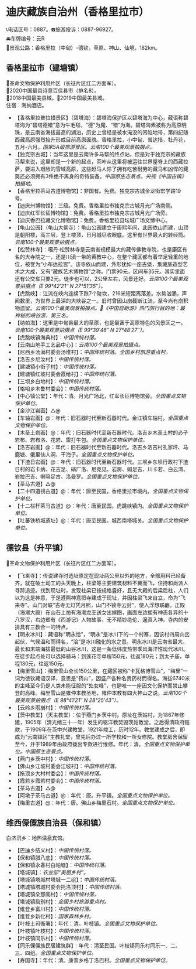 # 迪庆藏族自治州（香格里拉市）  
📞电话区号：0887。☎️旅游投诉：0887-96927。   
🚘车牌编号：云R  
🎢景观公路：香格里拉（中甸）-德钦，草原、神山、仙境，182km。   

## 香格里拉市（建塘镇）  
🚩革命文物保护利用片区（长征片区红二方面军）。   
🏅2020中国最具诗意百佳县市（排名8）。   
🏅2018中国最美县域。🏅2019中国最美县域。   
住宿：海纳酒店。   
* 【香格里拉普拉措景区】（碧塔海）：碧塔海保护区以碧塔海为中心，藏语称碧塔海为“碧塔德错”意为牛毛毯，“德”为魔、“错”为海。碧塔海素被称为高原明珠，是云南省海拔最高的湖泊，历史上曾经是被水淹没的凹陷地带，第四纪随西藏高原强烈抬升形成目前高原面貌。香格里拉，小中甸、普达措，牡丹花，五月-六月。*国家5A级旅游景区。云南100个最美观景拍摄点。*  
* 【独克宗古城】：当年这里是云南许多马帮的终点站，但是对于独克宗的藏族马帮来说，这里却是一个新的起点，茶叶从这里将被运往世界屋脊上的西藏拉萨，要进入艰险的雪域高原，这些赶马人除了拥有吃苦耐劳的藏马和凶悍的藏獒还必须拥有3件绝不离身的奇特装备。*中国原生态景点。央视《中国古镇》拍摄地。*  
* 【香格里拉茶马古道博物馆】：非国有。免费。独克宗古城金龙街宏学路19号。   
* 【迪庆州博物馆】：三级。免费。香格里拉市独克宗古城月光广场南侧。   
* 【迪庆红军长征博物馆】：免费。香格里拉市独克宗古城月光广场旁。   
* 【迪庆香巴拉藏文化博物馆】：免费。香格里拉县坛城广场文博中心。   
* 【龟山公园】（龟山大佛寺）：龟山公园建立于康熙年间，此园依山而建，山顶是朝阳楼，高三层，登上楼顶，日月城尽收眼底。这里有世界最大的转经筒。*云南100个最美观景拍摄点。*  
* 【松赞林寺】：噶丹·松赞林寺是云南省规模最大的藏传佛教寺院，也是康区有名的大寺院之一，还是川滇一带的黄教中心，在整个藏区都有着举足轻重的地位，被誉为“小布达拉宫”。该寺依山而建，外形犹如一座古堡，集藏族造型艺术之大成，又有“藏族艺术博物馆”之称。门票90元，区间车35元。其实里面还有公交车只要2元。徒步也可以，2公里左右，风景还好。*云南100个最美观景拍摄点（E 99°42′21″ N 27°51′35″）。*  
* 【虎跳峡】：江流在峡内连续下跌7个陡坎，216米短距离落差。水势汹涌，声闻数里，为世界上最深的大峡谷之一。旧时曾因山崩截断江流，至今尚有崩积物遗留。*云南100个最美观景拍摄点。🧾《中国自助游》热门旅行目的地：最神秘的峡谷游，第三名。*  
* 【纳帕海】：这里是中甸县最大的草原，也是最富于高原特色的风景区之一。*云南100个最美观景拍摄点（E 99°39′46″ N 27°48′27″）。*  
* 【虎跳峡镇海典村】：*中国传统村落。*  
* 【云南山地手工艺品中心】：*云南100个最美观景拍摄点。*  
* 【尼西乡汤满村委会汤堆村】：*中国传统村落。全国乡村旅游重点村。*  
* 【洛吉乡尼汝村】：*中国传统村落。*  
* 【建塘镇小街子村】：*中国传统村落。*  
* 【建塘镇红坡村委会霞给村】：*中国传统村落。*  
* 【三坝乡白地村】：*中国传统村落。*  
* 【格咱乡木鲁村委会】：*中国传统村落。*  
* 【中心镇公堂】：年代：清。月光广场北，红军长征博物馆旁。*全国重点文物保护单位。*    
* 【金沙江岩画】△@ 
* 【车轴岩画】@：年代：旧石器时代至新石器时代。金江镇车轴村。*全国重点文物保护单位。*    
* 【木圣土岩画】@：年代：旧石器时代至新石器时代。洛吉乡木圣土村的必子岩布、岩布洛、花岩、雷打牛包。*全国重点文物保护单位。*    
* 【洛吉岩画】@：年代：旧石器时代至新石器时代。洛吉乡洛吉村孔家坪、马鹿塘、俄里仙人洞、干海子。*全国重点文物保护单位。*    
* 【下渣日岩画】@：年代：旧石器时代至新石器时代。三坝乡东坝行政村下渣日村的岩卡纳、花吉足、硝厂洛、尼克见、岩房、姆足吉、川卡若、白云湾、岩拉巴吉、喇嘛足古、洛曼罗。*全国重点文物保护单位。*   
* 【茶马古道】△@  
* 【二十四道拐古道】@：年代：唐至民国。香格里拉市境内。*全国重点文物保护单位。*   
* 【十二栏杆茶马古道】@：年代：唐至民国。虎跳峡镇内。*全国重点文物保护单位。*   
* 【吐蕃铁桥城遗址】@：年代：唐至民国。城西南塔城关。*全国重点文物保护单位。*   
## 德钦县（升平镇）  
🚩革命文物保护利用片区（长征片区红二方面军）。   
* 【飞来寺】：传说建寺时选址原定在现址两公里以外的地方，全部用料已经备齐，就在破土动工的头天晚上，柱梁等主要建筑材料不翼而飞，住持和尚派人寻踪追迹。找到现址时，发现柱梁已按规格竖好，且无大殿的后梁后柱，人们以为这是神意，于是遵照神意把寺建成于现址，并因柱梁飞来自立，命为“飞来寺”。山门对联“古寺无灯凭月照，山门不锁寺云封”，使人浮想联翩。正殿（海潮大殿）在山石上凿有海潮龙王送女出嫁图，画面左边塑有神态各异的十八罗汉，右边塑有《西游记》人物故事，无不精妙绝伦、逼真入神。寺内的安排具有三教合一的特点。   
* 【明永冰川】：藏语称“明永恰”，“明永”是冰川下的一个村寨，因该村四周山峦起伏，气候温和而得名，“洽”是冰川融化的水之意。明永冰川是云南省最大、最长和末端海拔最低的山谷冰川，这是一条低纬度热带季风海洋性现代冰川。在徒步起点处可以选择骑马：到莲花寺单程150元，往返180元；到太子庙，单程130元，往返150元。   
* 【梅里雪山】：梅里雪山全长150公里，在藏区被称“卡瓦格博雪山”，“梅里”一词为徳钦藏语汉译，意思是“药山”，因盛产各种名贵药材而得名。海拔6740米的主峰至今仍是人类未能征服的“处女峰”，也是唯一一座因文化保护而禁止攀登的高峰。梅里雪山是雍仲本教圣地，雍仲本教有四大神山之说。*云南100个最美观景拍摄点（E 98°41′21″ N 28°25′43″）。*  
* 【云岭乡雨崩村】：*中国传统村落。*  
* 【茨中教堂】（天主教堂）：位于燕门乡茨中村。原址在茨姑村，为1867年修建，1905年（清光绪三十一年）发生的驱洋教焚毁茨姑教堂。之后得清政府赔款，于1909年在茨中兴建教堂，1921年竣工，历时12年。教堂建成之后，即成为“云南铎区”主教礼堂，曾先后办过一所学校和一所女修院。教堂房舍保留至今，并于1989年由政府拨出专款进行维修。年代：清。*全国重点文物保护单位。中国原生态景点。*  
* 【燕门乡茨中村】：*中国传统村落。*  
* 【佛山乡江坡村委会江坡村】：*中国传统村落。*  
* 【拖顶乡大村村委会】：*中国传统村落。*  
* 【霞若乡霞若村委会】：*中国传统村落。*  
* 【茶马古道】△@  
* 【阿墩子茶马古道】@：年代：唐。升平镇。*全国重点文物保护单位。*   
* 【梅里古道】@：年代：唐。佛山乡梅里石村。*全国重点文物保护单位。*   
## 维西傈僳族自治县（保和镇）  
白济汛乡：地热温泉宾馆。   
* 【巴迪乡结义村】：*中国传统村落。*  
* 【保和镇腊八底】：*中国传统村落。*  
* 【保和镇永春村白帕塘】：*中国传统村落。*  
* 【塔城镇】：*农业部“美丽乡村”。*  
* 【塔城镇塔城村塔城一二组】：*中国传统村落。*  
* 【塔城镇塔城村委会托洛顶村】：*中国传统村落。*  
* 【塔城镇朵那阁村】：*中国传统村落。*  
* 【塔城镇启别村】：*全国乡村旅游重点村。*  
* 【维登乡富川村】：*中国传统村落。*  
* 【维登乡新化村】：*国家森林乡村。*    
* 【叶枝土司衙署】：年代：清。叶枝镇。*全国重点文物保护单位。*    
* 【叶枝镇叶枝村】：*中国传统村落。*  
* 【叶枝镇同乐村】：*中国传统村落。*    
* 【同乐傈僳族民居建筑群】：年代：清至民国。叶枝镇同乐村同乐一、二、三、四组。*全国重点文物保护单位。*    
* 【寿国寺】：年代：清。康普乡格丁洛巴村。*全国重点文物保护单位。*     